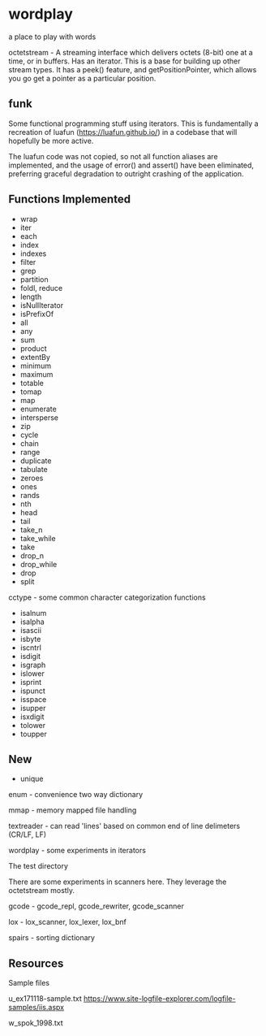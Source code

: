 # wordplay
a place to play with words

octetstream - A streaming interface which delivers octets (8-bit) one at a time, or in buffers.  Has an iterator.  This is a base for building up other stream types.  It has a peek() feature, and getPositionPointer, which allows you go get a pointer as a particular position.

funk 
----
Some functional programming stuff using iterators.  This is fundamentally a recreation of luafun (https://luafun.github.io/) in a codebase that will hopefully be more active.

The luafun code was not copied, so not all function aliases are implemented, and the usage of error() and assert() have been eliminated, preferring graceful degradation to outright crashing of the application.

Functions Implemented
---------------------
* wrap
* iter
* each
* index
* indexes
* filter
* grep
* partition
* foldl, reduce
* length
* isNullIterator
* isPrefixOf
* all
* any
* sum
* product
* extentBy
* minimum
* maximum
* totable
* tomap
* map
* enumerate
* intersperse
* zip
* cycle
* chain
* range
* duplicate
* tabulate
* zeroes
* ones
* rands
* nth
* head
* tail
* take_n
* take_while
* take
* drop_n
* drop_while
* drop
* split






cctype - some common character categorization functions

* isalnum
* isalpha
* isascii
* isbyte
* iscntrl
* isdigit
* isgraph
* islower
* isprint
* ispunct
* isspace
* isupper
* isxdigit
* tolower
* toupper

New
---

* unique


enum - convenience two way dictionary

mmap - memory mapped file handling

textreader - can read 'lines' based on common end of line delimeters (CR/LF, LF)

wordplay - some experiments in iterators


The test directory 

There are some experiments in scanners here.  They leverage the octetstream mostly.

gcode - gcode_repl, gcode_rewriter, gcode_scanner

lox - lox_scanner, lox_lexer, lox_bnf

spairs - sorting dictionary


Resources
---------

Sample files

u_ex171118-sample.txt   https://www.site-logfile-explorer.com/logfile-samples/iis.aspx

w_spok_1998.txt
